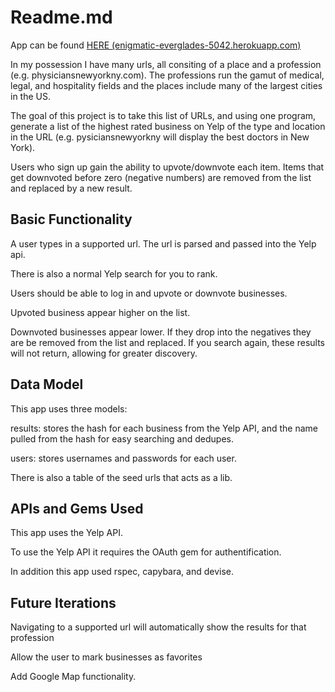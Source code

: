 # Readme.md

App can be found [HERE (enigmatic-everglades-5042.herokuapp.com)](http://enigmatic-everglades-5042.herokuapp.com/)

In my possession I have many urls, all consiting of a place and a profession (e.g. physiciansnewyorkny.com). The professions run the gamut of medical, legal, and hospitality fields and the places include many of the largest cities in the US.

The goal of this project is to take this list of URLs, and using one program, generate a list of the highest rated business on Yelp of the type and location in the URL (e.g. pysiciansnewyorkny will display the best doctors in New York).

Users who sign up gain the ability to upvote/downvote each item. Items that get downvoted before zero (negative numbers) are removed from the list and replaced by a new result.

## Basic Functionality 

A user types in a supported url. The url is parsed and passed into the Yelp api. 

There is also a normal Yelp search for you to rank.

Users should be able to log in and upvote or downvote businesses.

Upvoted business appear higher on the list.

Downvoted businesses appear lower. If they drop into the negatives they are be removed from the list and replaced. If you search again, these results will not return, allowing for greater discovery.

## Data Model

This app uses three models:

results: stores the hash for each business from the Yelp API, and the name pulled from the hash for easy searching and dedupes.

users: stores usernames and passwords for each user.

There is also a table of the seed urls that acts as a lib.

## APIs and Gems Used

This app uses the Yelp API.

To use the Yelp API it requires the OAuth gem for authentification. 

In addition this app used rspec, capybara, and devise.

## Future Iterations

Navigating to a supported url will automatically show the results for that profession

Allow the user to mark businesses as favorites

Add Google Map functionality.

